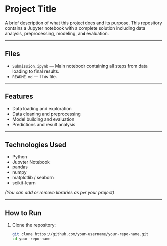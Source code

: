 # Project Title

A brief description of what this project does and its purpose. This repository contains a Jupyter notebook with a complete solution including data analysis, preprocessing, modeling, and evaluation.

---

## Files

- `Submission.ipynb` — Main notebook containing all steps from data loading to final results.
- `README.md` — This file.

---

## Features

- Data loading and exploration
- Data cleaning and preprocessing
- Model building and evaluation
- Predictions and result analysis

---

##  Technologies Used

- Python 
- Jupyter Notebook
- pandas
- numpy
- matplotlib / seaborn
- scikit-learn

*(You can add or remove libraries as per your project)*

---

## How to Run

1. Clone the repository:
   ```bash
   git clone https://github.com/your-username/your-repo-name.git
   cd your-repo-name
